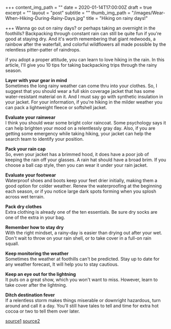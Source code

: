 +++
content_img_path = ""
date = 2020-01-14T17:00:00Z
draft = true
excerpt = ""
layout = "post"
subtitle = ""
thumb_img_path = "/images/Wear-When-Hiking-During-Rainy-Days.jpg"
title = "Hiking on rainy days!"

+++
Wanna go out on rainy days? or perhaps taking an overnight in the foothills? Backpacking through constant rain can still be quite fun if you're good at staying dry. And it's worth remembering that giant redwoods, a rainbow after the waterfall, and colorful wildflowers all made possible by the relentless pitter-patter of raindrops.

if you adopt a proper attitude, you can learn to love hiking in the rain. In this article, I'll give you 10 tips for taking backpacking trips through the rainy season.

**Layer with your gear in mind**  
Sometimes the long rainy weather can come thru into your clothes. So, I suggest that you should wear a full skin coverage jacket that has some water-resistant material on it. And I must say go with synthetic insulation in your jacket. For your information, if you're hiking in the milder weather you can pack a lightweight fleece or softshell jacket.

**Evaluate your rainwear**  
I think you should wear some bright color raincoat. Some psychology says it can help brighten your mood on a relentlessly gray day. Also, if you are getting some emergency while taking hiking, your jacket can help the search team to identify your position.

**Pack your rain cap**  
So, even your jacket has a brimmed hood, it does have a poor job of keeping the rain off your glasses. A rain hat should have a broad brim. If you choose a ball cap style, then you can wear it under your rain jacket.

**Evaluate your footwear**  
Waterproof shoes and boots keep your feet drier initially, making them a good option for colder weather. Renew the waterproofing at the beginning each season, or if you notice large dark spots forming when you splosh across wet terrain.

**Pack dry clothes**  
Extra clothing is already one of the ten essentials. Be sure dry socks are one of the extra in your bag.

**Remember how to stay dry**  
With the right mindset, a rainy-day is easier than drying out after your wet. Don't wait to throw on your rain shell, or to take cover in a full-on rain squall.

**Keep monitoring the weather**  
Sometimes the weather at foothills can't be predicted. Stay up to date for any weather forecast, It will help you to stay cautious.

**Keep an eye out for the lightning**  
It puts on a great show, which you won't want to miss. However, learn to take cover after the lightning. 

**Ditch destination fever**  
If a relentless storm makes things miserable or downright hazardous, turn around and call it a day. You'll still have tales to tell and time for extra hot cocoa or two to tell them over later.

[source1](https://www.rei.com/learn/expert-advice/hiking-in-the-rain.html "source1") [source2](https://www.outdoorresearch.com/blog/article/10-tips-for-making-rainy-backpacking-way-better "source2")